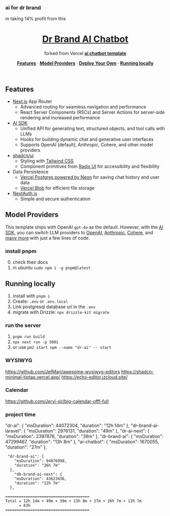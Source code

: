 ### ai for dr brand

m taking 14% profit from this 

<a href="https://chat.vercel.ai/">
  <h1 align="center">Dr Brand AI Chatbot</h1>
</a>

<p align="center">
  forked from Vercel  <a href="https://github.com/vercel/ai-chatbot"><strong>ai chatbot template</strong></a>
</p>

<p align="center">
  <a href="#features"><strong>Features</strong></a> ·
  <a href="#model-providers"><strong>Model Providers</strong></a> ·
  <a href="#deploy-your-own"><strong>Deploy Your Own</strong></a> ·
  <a href="#running-locally"><strong>Running locally</strong></a>
</p>
<br/>

## Features

- [Next.js](https://nextjs.org) App Router
  - Advanced routing for seamless navigation and performance
  - React Server Components (RSCs) and Server Actions for server-side rendering and increased performance
- [AI SDK](https://sdk.vercel.ai/docs)
  - Unified API for generating text, structured objects, and tool calls with LLMs
  - Hooks for building dynamic chat and generative user interfaces
  - Supports OpenAI (default), Anthropic, Cohere, and other model providers
- [shadcn/ui](https://ui.shadcn.com)
  - Styling with [Tailwind CSS](https://tailwindcss.com)
  - Component primitives from [Radix UI](https://radix-ui.com) for accessibility and flexibility
- Data Persistence
  - [Vercel Postgres powered by Neon](https://vercel.com/storage/postgres) for saving chat history and user data
  - [Vercel Blob](https://vercel.com/storage/blob) for efficient file storage
- [NextAuth.js](https://github.com/nextauthjs/next-auth)
  - Simple and secure authentication

## Model Providers

This template ships with OpenAI `gpt-4o` as the default. However, with the [AI SDK](https://sdk.vercel.ai/docs), you can switch LLM providers to [OpenAI](https://openai.com), [Anthropic](https://anthropic.com), [Cohere](https://cohere.com/), and [many more](https://sdk.vercel.ai/providers/ai-sdk-providers) with just a few lines of code.

### install pnpm 

0. check their docs
0. in ubuntu `sudo npm i -g pnpm@latest`

## Running locally

1. install with `pnpm i`
2. Create: `.env` or `.env.local`
3. Link postgresql database url in the `.env`
4. migrate with Drizzle: `npx drizzle-kit migrate`


### run the server

1. `pnpm run build`
2. `npx next run -p 3001`
3. or use `pm2 start npm --name "dr-ai" -- start`

### WYSIWYG
https://github.com/JefMari/awesome-wysiwyg-editors
https://shadcn-minimal-tiptap.vercel.app/
https://echo-editor.jzcloud.site/

### Calendar
https://github.com/Jervi-sir/big-calendar-offf-full

### project time
"dr-ai": {
  "msDuration": 44072304,
  "duration": "12h 14m"
},
  "dr-brand-ai-laravel": {
  "msDuration": 2976131,
  "duration": "49m"
},
"dr-ai-next": {
  "msDuration": 2397876,
  "duration": "39m"
},
"dr-brand-ai": {
  "msDuration": 47299467,
  "duration": "13h 8m"
},
"ai-chatbot": {
  "msDuration": 1670055,
  "duration": "27m"
},
``` 2025, April 22nd
 "dr-brand-ai": {
    "msDuration": 94076990,
    "duration": "26h 7m"
  },
    "db-brand-ai-next": {
    "msDuration": 43623436,
    "duration": "12h 7m"
  },

=====================================
Total = 12h 14m + 49m + 39m + 13h 8m + 27m + 26h 7m + 12h 7m
      = 63h
=====================================
